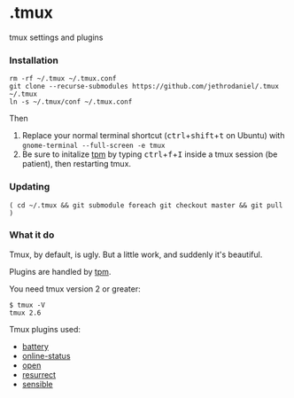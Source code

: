 # .tmux

tmux settings and plugins

### Installation

```
rm -rf ~/.tmux ~/.tmux.conf
git clone --recurse-submodules https://github.com/jethrodaniel/.tmux ~/.tmux
ln -s ~/.tmux/conf ~/.tmux.conf
```
Then

1. Replace your normal terminal shortcut (<kbd>ctrl</kbd>+<kbd>shift</kbd>+<kbd>t</kbd> on Ubuntu) with `gnome-terminal --full-screen -e tmux`
2. Be sure to initalize [tpm](https://github.com/tmux-plugins/tpm) by typing <kbd>ctrl</kbd>+<kbd>f</kbd>+<kbd>I</kbd> inside a tmux session (be patient), then restarting tmux.

### Updating

```
( cd ~/.tmux && git submodule foreach git checkout master && git pull )
```

### What it do

Tmux, by default, is ugly. But a little work, and suddenly it's beautiful.

Plugins are handled by [tpm](https://github.com/tmux-plugins/tpm).

You need tmux version 2 or greater:

```
$ tmux -V
tmux 2.6
```

Tmux plugins used:
* [battery](https://github.com/tmux-plugins/tmux-battery)
* [online-status](https://github.com/tmux-plugins/tmux-online-status)
* [open](https://github.com/tmux-plugins/tmux-open)
* [resurrect](https://github.com/tmux-plugins/tmux-resurrect)
* [sensible](https://github.com/tmux-plugins/tmux-sensible)

